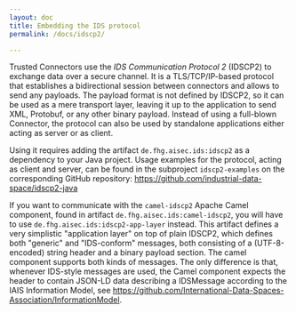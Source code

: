 ```yaml
---
layout: doc
title: Embedding the IDS protocol
permalink: /docs/idscp2/

---
```


Trusted Connectors use the _IDS Communication Protocol 2_ (IDSCP2) to exchange data over a secure channel. It is a TLS/TCP/IP-based protocol that establishes a bidirectional session between connectors and allows to send any payloads. The payload format is not defined by IDSCP2, so it can be used as a mere transport layer, leaving it up to the application to send XML, Protobuf, or any other binary payload. Instead of using a full-blown Connector, the protocol can also be used by standalone applications either acting as server or as client.

Using it requires adding the artifact `de.fhg.aisec.ids:idscp2` as a dependency to your Java project. Usage examples for the protocol, acting as client and server, can be found in the subproject `idscp2-examples` on the corresponding GitHub repository: https://github.com/industrial-data-space/idscp2-java

If you want to communicate with the `camel-idscp2` Apache Camel component, found in artifact `de.fhg.aisec.ids:camel-idscp2`, you will have to use `de.fhg.aisec.ids:idscp2-app-layer` instead. This artifact defines a very simplistic "application layer" on top of plain IDSCP2, which defines both "generic" and "IDS-conform" messages, both consisting of a (UTF-8-encoded) string header and a binary payload section. The camel component supports both kinds of messages. The only difference is that, whenever IDS-style messages are used, the Camel component expects the header to contain JSON-LD data describing a IDSMessage according to the IAIS Information Model, see https://github.com/International-Data-Spaces-Association/InformationModel.
